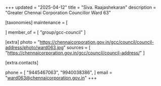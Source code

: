 +++
updated = "2025-04-12"
title = "Siva. Raajashekaran"
description = "Greater Chennai Corporation Councillor Ward 63"

[taxonomies]
maintenance = [

]
member_of = [
    "group/gcc-council"
]

[extra]
photo = "https://chennaicorporation.gov.in/gcc/council/council-address/photo/ward063.jpg"
sources = [
    "https://chennaicorporation.gov.in/gcc/council/council-address/"
]

[extra.contacts]

phone = [
    "9445467063",
    "9940038386",
    ]
email = "ward063@chennaicorporation.gov.in"
+++